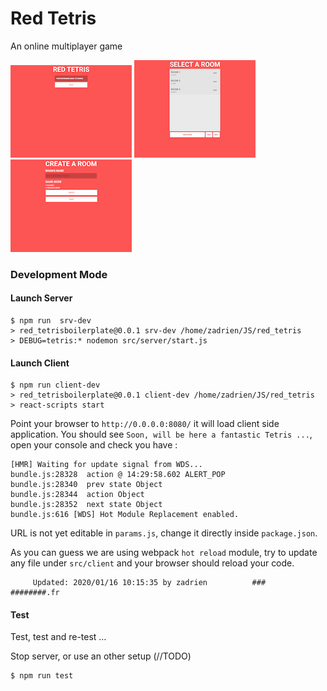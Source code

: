 # Red Tetris

An online multiplayer game

![image](./docs/1.jpg)
![image](./docs/2.jpg)
![image](./docs/3.jpg)

### Development Mode

#### Launch Server

```
$ npm run  srv-dev
> red_tetrisboilerplate@0.0.1 srv-dev /home/zadrien/JS/red_tetris
> DEBUG=tetris:* nodemon src/server/start.js
```

#### Launch Client

```
$ npm run client-dev
> red_tetrisboilerplate@0.0.1 client-dev /home/zadrien/JS/red_tetris
> react-scripts start
```


Point your browser to `http://0.0.0.0:8080/` it will load client side application. You should see `Soon, will be here a fantastic Tetris ...`, open your console and check you have :

```
[HMR] Waiting for update signal from WDS...
bundle.js:28328  action @ 14:29:58.602 ALERT_POP 
bundle.js:28340  prev state Object
bundle.js:28344  action Object
bundle.js:28352  next state Object
bundle.js:616 [WDS] Hot Module Replacement enabled.
```

URL is not yet editable in `params.js`, change it directly inside `package.json`.

As you can guess we are using webpack `hot reload` module, try to update any file under `src/client` and your browser should reload your code.

```
     Updated: 2020/01/16 10:15:35 by zadrien          ###   ########.fr         
```


#### Test

Test, test and re-test …

Stop server, or use an other setup (//TODO)
```
$ npm run test
```